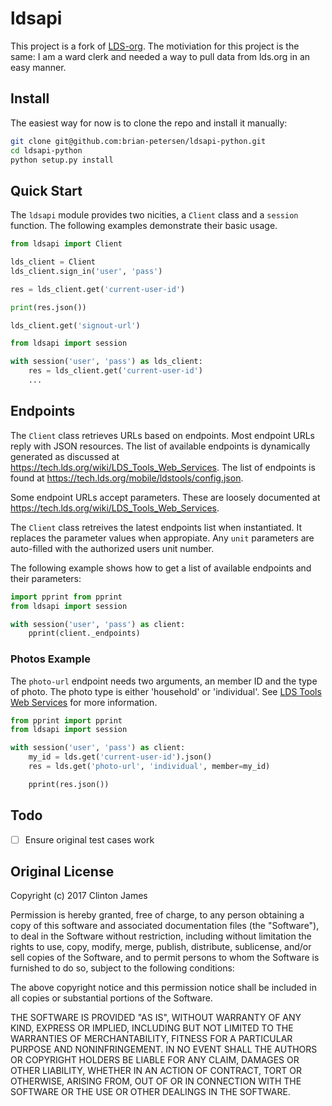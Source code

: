 # ldsapi

This project is a fork of [LDS-org](https://github.com/jidn/LDS-org). The motiviation for this project is the same: I am a ward clerk and needed a way to pull data from lds.org in an easy manner.

## Install

The easiest way for now is to clone the repo and install it manually:

```sh
git clone git@github.com:brian-petersen/ldsapi-python.git
cd ldsapi-python
python setup.py install
```

## Quick Start

The `ldsapi` module provides two nicities, a `Client` class and a `session` function. The following examples demonstrate their basic usage.

```python
from ldsapi import Client

lds_client = Client
lds_client.sign_in('user', 'pass')

res = lds_client.get('current-user-id')

print(res.json())

lds_client.get('signout-url')
```

```python
from ldsapi import session

with session('user', 'pass') as lds_client:
    res = lds_client.get('current-user-id')
    ...
```

## Endpoints

The `Client` class retrieves URLs based on endpoints. Most endpoint URLs reply with JSON resources. The list of available endpoints is dynamically generated as discussed at https://tech.lds.org/wiki/LDS_Tools_Web_Services. The list of endpoints is found at https://tech.lds.org/mobile/ldstools/config.json.

Some endpoint URLs accept parameters. These are loosely documented at https://tech.lds.org/wiki/LDS_Tools_Web_Services.

The `Client` class retreives the latest endpoints list when instantiated. It replaces the parameter values when appropiate. Any `unit` parameters are auto-filled with the authorized users unit number.

The following example shows how to get a list of available endpoints and their parameters:

```python
import pprint from pprint
from ldsapi import session

with session('user', 'pass') as client:
    pprint(client._endpoints)
```

### Photos Example

The `photo-url` endpoint needs two arguments, an member ID and the type of photo.  The photo type is either 'household' or 'individual'.  See [LDS Tools Web Services](https://tech.lds.org/wiki/LDS_Tools_Web_Services#Signin_services) for more information.

```python
from pprint import pprint
from ldsapi import session

with session('user', 'pass') as client:
    my_id = lds.get('current-user-id').json()
    res = lds.get('photo-url', 'individual', member=my_id)

    pprint(res.json())
```

## Todo

- [ ] Ensure original test cases work

## Original License

Copyright (c) 2017 Clinton James

Permission is hereby granted, free of charge, to any person obtaining a copy of this software and associated documentation files (the "Software"), to deal in the Software without restriction, including without limitation the rights to use, copy, modify, merge, publish, distribute, sublicense, and/or sell copies of the Software, and to permit persons to whom the Software is furnished to do so, subject to the following conditions:

The above copyright notice and this permission notice shall be included in all copies or substantial portions of the Software.

THE SOFTWARE IS PROVIDED "AS IS", WITHOUT WARRANTY OF ANY KIND, EXPRESS OR IMPLIED, INCLUDING BUT NOT LIMITED TO THE WARRANTIES OF MERCHANTABILITY, FITNESS FOR A PARTICULAR PURPOSE AND NONINFRINGEMENT. IN NO EVENT SHALL THE AUTHORS OR COPYRIGHT HOLDERS BE LIABLE FOR ANY CLAIM, DAMAGES OR OTHER LIABILITY, WHETHER IN AN ACTION OF CONTRACT, TORT OR OTHERWISE, ARISING FROM, OUT OF OR IN CONNECTION WITH THE SOFTWARE OR THE USE OR OTHER DEALINGS IN THE SOFTWARE.
